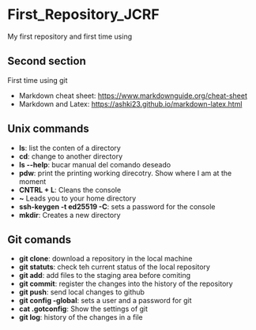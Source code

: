 # First_Repository_JCRF
My first repository and first time using

## Second section

First time using git 
- Markdown cheat sheet: https://www.markdownguide.org/cheat-sheet
- Markdown and Latex: https://ashki23.github.io/markdown-latex.html


## Unix commands

- **ls**: list the conten of a directory
- **cd**: change to another directory
- **ls --help**: bucar manual del comando deseado
- **pdw**: print the printing working direcotry. Show where I am at the moment 
- **CNTRL + L**: Cleans the console
- **~** Leads you to your home directory
- **ssh-keygen -t ed25519 -C**: sets a password for the console
- **mkdir**: Creates a new directory

## Git comands
- **git clone**: download a repository in the local machine
- **git statuts**: check teh current status of the local repository
- **git add**: add files to the staging area before comiting
- **git commit**: register the changes into the history of the repository
- **git push**: send local changes to github
- **git config -global**: sets a user and a password for git
- **cat .gotconfig**: Show the settings of git
- **git log**: history of the changes in a file

